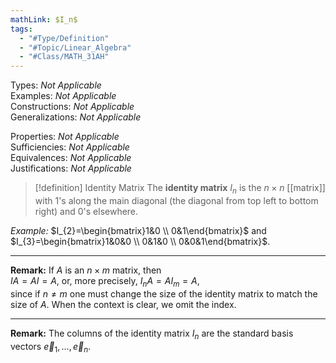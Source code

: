 ```yaml
---
mathLink: $I_n$
tags:
  - "#Type/Definition"
  - "#Topic/Linear_Algebra"
  - "#Class/MATH_31AH"
---
```

Types: <i>Not Applicable</i>  
Examples: <i>Not Applicable</i>  
Constructions: <i>Not Applicable</i>  
Generalizations: <i>Not Applicable</i>  

Properties: <i>Not Applicable</i>  
Sufficiencies: <i>Not Applicable</i>  
Equivalences: <i>Not Applicable</i>  
Justifications: <i>Not Applicable</i>  

> [!definition] Identity Matrix
> The **identity matrix** $I_{n}$ is the $n \times n$ [[matrix]] with 1's along the main diagonal (the diagonal from top left to bottom right) and 0's elsewhere.

*Example:* $I_{2}=\begin{bmatrix}1&0 \\ 0&1\end{bmatrix}$ and $I_{3}=\begin{bmatrix}1&0&0 \\ 0&1&0 \\ 0&0&1\end{bmatrix}$.

---

**Remark:** If $A$ is an $n \times m$ matrix, then  
$IA=AI=A$, or, more precisely, $I_{n}A=AI_{m}=A$,  
since if $n\neq m$ one must change the size of the identity matrix to match the size of $A$. When the context is clear, we omit the index.

---

**Remark:** The columns of the identity matrix $I_{n}$ are the standard basis vectors $\vec{e}_{1},\dots,\vec{e}_{n}$.